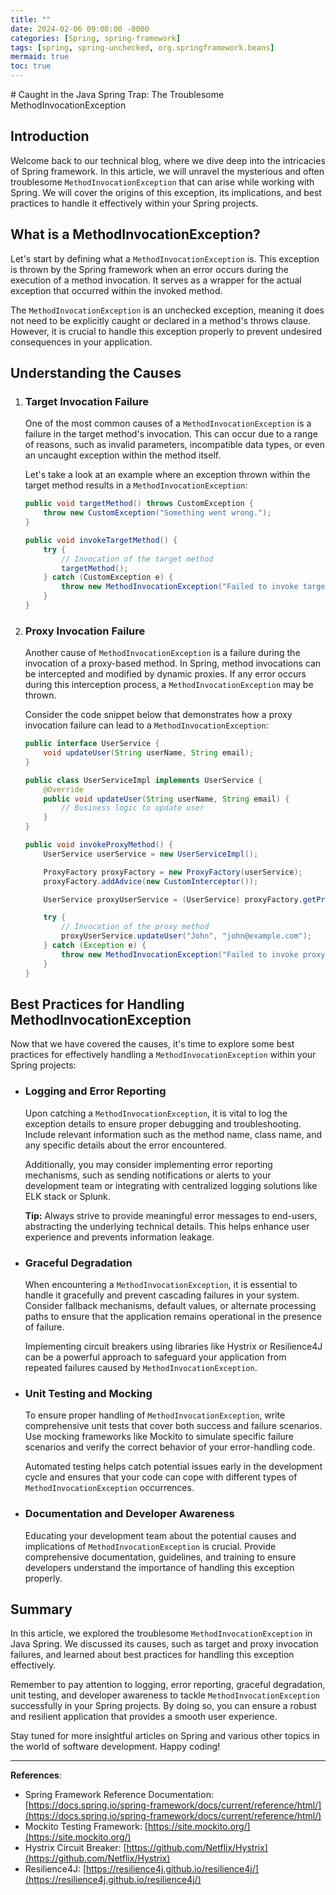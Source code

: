 ```yaml
---
title: ""
date: 2024-02-06 09:00:00 -0000
categories: [Spring, spring-framework]
tags: [spring, spring-unchecked, org.springframework.beans]
mermaid: true
toc: true
---
```


﻿# Caught in the Java Spring Trap: The Troublesome MethodInvocationException

## Introduction

Welcome back to our technical blog, where we dive deep into the intricacies of Spring framework. In this article, we will unravel the mysterious and often troublesome `MethodInvocationException` that can arise while working with Spring. We will cover the origins of this exception, its implications, and best practices to handle it effectively within your Spring projects.

## What is a MethodInvocationException?

Let's start by defining what a `MethodInvocationException` is. This exception is thrown by the Spring framework when an error occurs during the execution of a method invocation. It serves as a wrapper for the actual exception that occurred within the invoked method.

The `MethodInvocationException` is an unchecked exception, meaning it does not need to be explicitly caught or declared in a method's throws clause. However, it is crucial to handle this exception properly to prevent undesired consequences in your application.

## Understanding the Causes

1. ### Target Invocation Failure
  
   One of the most common causes of a `MethodInvocationException` is a failure in the target method's invocation. This can occur due to a range of reasons, such as invalid parameters, incompatible data types, or even an uncaught exception within the method itself.

   Let's take a look at an example where an exception thrown within the target method results in a `MethodInvocationException`:

   ```java
   public void targetMethod() throws CustomException {
       throw new CustomException("Something went wrong.");
   }

   public void invokeTargetMethod() {
       try {
           // Invocation of the target method
           targetMethod();
       } catch (CustomException e) {
           throw new MethodInvocationException("Failed to invoke target method.", e);
       }
   }
   ```

2. ### Proxy Invocation Failure

   Another cause of `MethodInvocationException` is a failure during the invocation of a proxy-based method. In Spring, method invocations can be intercepted and modified by dynamic proxies. If any error occurs during this interception process, a `MethodInvocationException` may be thrown.

   Consider the code snippet below that demonstrates how a proxy invocation failure can lead to a `MethodInvocationException`:

   ```java
   public interface UserService {
       void updateUser(String userName, String email);
   }

   public class UserServiceImpl implements UserService {
       @Override
       public void updateUser(String userName, String email) {
           // Business logic to update user
       }
   }

   public void invokeProxyMethod() {
       UserService userService = new UserServiceImpl();

       ProxyFactory proxyFactory = new ProxyFactory(userService);
       proxyFactory.addAdvice(new CustomInterceptor());

       UserService proxyUserService = (UserService) proxyFactory.getProxy();

       try {
           // Invocation of the proxy method
           proxyUserService.updateUser("John", "john@example.com");
       } catch (Exception e) {
           throw new MethodInvocationException("Failed to invoke proxy method.", e);
       }
   }
   ```

## Best Practices for Handling MethodInvocationException

Now that we have covered the causes, it's time to explore some best practices for effectively handling a `MethodInvocationException` within your Spring projects:

- ### Logging and Error Reporting
  Upon catching a `MethodInvocationException`, it is vital to log the exception details to ensure proper debugging and troubleshooting. Include relevant information such as the method name, class name, and any specific details about the error encountered.

  Additionally, you may consider implementing error reporting mechanisms, such as sending notifications or alerts to your development team or integrating with centralized logging solutions like ELK stack or Splunk.

  **Tip:** Always strive to provide meaningful error messages to end-users, abstracting the underlying technical details. This helps enhance user experience and prevents information leakage.

- ### Graceful Degradation
  When encountering a `MethodInvocationException`, it is essential to handle it gracefully and prevent cascading failures in your system. Consider fallback mechanisms, default values, or alternate processing paths to ensure that the application remains operational in the presence of failure.

  Implementing circuit breakers using libraries like Hystrix or Resilience4J can be a powerful approach to safeguard your application from repeated failures caused by `MethodInvocationException`.

- ### Unit Testing and Mocking
  To ensure proper handling of `MethodInvocationException`, write comprehensive unit tests that cover both success and failure scenarios. Use mocking frameworks like Mockito to simulate specific failure scenarios and verify the correct behavior of your error-handling code.

  Automated testing helps catch potential issues early in the development cycle and ensures that your code can cope with different types of `MethodInvocationException` occurrences.

- ### Documentation and Developer Awareness
  Educating your development team about the potential causes and implications of `MethodInvocationException` is crucial. Provide comprehensive documentation, guidelines, and training to ensure developers understand the importance of handling this exception properly.

## Summary

In this article, we explored the troublesome `MethodInvocationException` in Java Spring. We discussed its causes, such as target and proxy invocation failures, and learned about best practices for handling this exception effectively.

Remember to pay attention to logging, error reporting, graceful degradation, unit testing, and developer awareness to tackle `MethodInvocationException` successfully in your Spring projects. By doing so, you can ensure a robust and resilient application that provides a smooth user experience.

Stay tuned for more insightful articles on Spring and various other topics in the world of software development. Happy coding!

---

**References**:
- Spring Framework Reference Documentation: [https://docs.spring.io/spring-framework/docs/current/reference/html/](https://docs.spring.io/spring-framework/docs/current/reference/html/)
- Mockito Testing Framework: [https://site.mockito.org/](https://site.mockito.org/)
- Hystrix Circuit Breaker: [https://github.com/Netflix/Hystrix](https://github.com/Netflix/Hystrix)
- Resilience4J: [https://resilience4j.github.io/resilience4j/](https://resilience4j.github.io/resilience4j/)